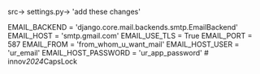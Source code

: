 src-> settings.py-> 'add these changes'

EMAIL_BACKEND = 'django.core.mail.backends.smtp.EmailBackend'
EMAIL_HOST = 'smtp.gmail.com'
EMAIL_USE_TLS = True
EMAIL_PORT = 587
EMAIL_FROM = 'from_whom_u_want_mail'
EMAIL_HOST_USER = 'ur_email'
EMAIL_HOST_PASSWORD = 'ur_app_password'
#   i n n o v _ 2 0 2 4 _ C a p s L o c k  
 
